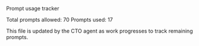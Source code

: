 Prompt usage tracker

Total prompts allowed: 70
Prompts used: 17

This file is updated by the CTO agent as work progresses to track remaining prompts.
